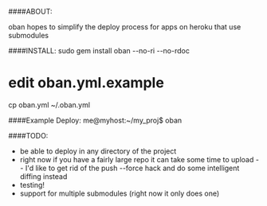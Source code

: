 ####ABOUT:

oban hopes to simplify the deploy process for apps on heroku that use
submodules

####INSTALL:
  sudo gem install oban --no-ri --no-rdoc

  # edit oban.yml.example
  cp oban.yml ~/.oban.yml

####Example Deploy:
  me@myhost:~/my_proj$ oban

####TODO:
  * be able to deploy in any directory of the project
  * right now if you have a fairly large repo it can take some time to
    upload -- I'd like to get rid of the push --force hack and do some
    intelligent diffing instead
  * testing!
  * support for multiple submodules (right now it only does one)
